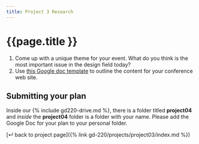 ```yaml
---
title: Project 3 Research
---
```


# {{page.title }}

<!-- ## Competitor Analysis
Identify **2 existing conferences** with an art/design/tech focus, then document and analyze the event web sites. Your analysis should be ~3 pages and use [this Google Doc template](https://docs.google.com/document/d/12O_TxtGAVHH5Qif0vtdhZYstrj0lvBop5ttEmZSNbE4/copy?usp=sharing).
 -->
<!-- ## Conference Plan -->
1. Come up with a unique theme for your event. What do you think is the most important issue in the design field today?
2. Use [this Google doc template](https://docs.google.com/document/d/12VOfPIDBY8_lS9ePHzlbn_dlv3pa54sjb2gGFPX_ce0/copy?usp=sharing) to outline the content for your conference web site.

<!-- ## Submitting your research
Inside our {% include gd220-drive.md %}, there is a folder titled <b>project04</b> and _inside_ the <b>project04</b> folder is a folder with your name. Please add all your documents to your personal folder. -->

## Submitting your plan
Inside our {% include gd220-drive.md %}, there is a folder titled <b>project04</b> and _inside_ the <b>project04</b> folder is a folder with your name. Please add the Google Doc for your plan to your personal folder.

[&#x21b5; back to project page]({% link gd-220/projects/project03/index.md %})
